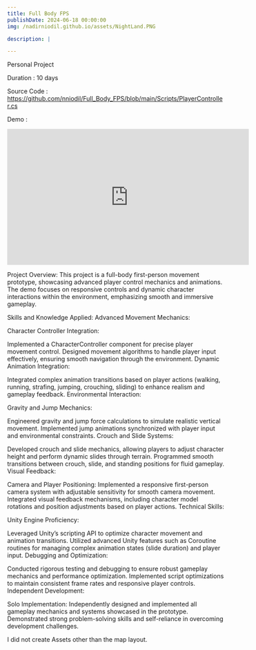 ```yaml
---
title: Full Body FPS
publishDate: 2024-06-18 00:00:00
img: /nadirniodil.github.io/assets/NightLand.PNG

description: |

---
```

Personal Project

Duration : 10 days

Source Code : https://github.com/nniodil/Full_Body_FPS/blob/main/Scripts/PlayerController.cs

Demo :
<iframe width="560" height="315" src="https://www.youtube.com/embed/8mtr0HC-uMA?si=k8ZZtAx6wNyzOJhu" title="YouTube video player" frameborder="0" allow="accelerometer; autoplay; clipboard-write; encrypted-media; gyroscope; picture-in-picture; web-share" referrerpolicy="strict-origin-when-cross-origin" allowfullscreen></iframe>

Project Overview:
This project is a full-body first-person movement prototype, showcasing advanced player control mechanics and animations. The demo focuses on responsive controls and dynamic character interactions within the environment, emphasizing smooth and immersive gameplay.

Skills and Knowledge Applied:
Advanced Movement Mechanics:

Character Controller Integration:

Implemented a CharacterController component for precise player movement control.
Designed movement algorithms to handle player input effectively, ensuring smooth navigation through the environment.
Dynamic Animation Integration:

Integrated complex animation transitions based on player actions (walking, running, strafing, jumping, crouching, sliding) to enhance realism and gameplay feedback.
Environmental Interaction:

Gravity and Jump Mechanics:

Engineered gravity and jump force calculations to simulate realistic vertical movement.
Implemented jump animations synchronized with player input and environmental constraints.
Crouch and Slide Systems:

Developed crouch and slide mechanics, allowing players to adjust character height and perform dynamic slides through terrain.
Programmed smooth transitions between crouch, slide, and standing positions for fluid gameplay.
Visual Feedback:

Camera and Player Positioning:
Implemented a responsive first-person camera system with adjustable sensitivity for smooth camera movement.
Integrated visual feedback mechanisms, including character model rotations and position adjustments based on player actions.
Technical Skills:

Unity Engine Proficiency:

Leveraged Unity’s scripting API to optimize character movement and animation transitions.
Utilized advanced Unity features such as Coroutine routines for managing complex animation states (slide duration) and player input.
Debugging and Optimization:

Conducted rigorous testing and debugging to ensure robust gameplay mechanics and performance optimization.
Implemented script optimizations to maintain consistent frame rates and responsive player controls.
Independent Development:

Solo Implementation:
Independently designed and implemented all gameplay mechanics and systems showcased in the prototype.
Demonstrated strong problem-solving skills and self-reliance in overcoming development challenges.

I did not create Assets other than the map layout.

